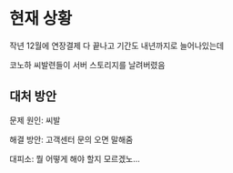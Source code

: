 # 현재 상황

작년 12월에 연장결제 다 끝나고 기간도 내년까지로 늘어나있는데

코노하 씨발련들이 서버 스토리지를 날려버렸음

## 대처 방안
문제 원인: 씨발

해결 방안: 고객센터 문의 오면 말해줌

대피소: 뭘 어떻게 해야 할지 모르겠노...
